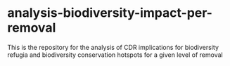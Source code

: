 # analysis-biodiversity-impact-per-removal
This is the repository for the analysis of CDR implications for biodiversity refugia and biodiversity conservation hotspots for a given level of removal
